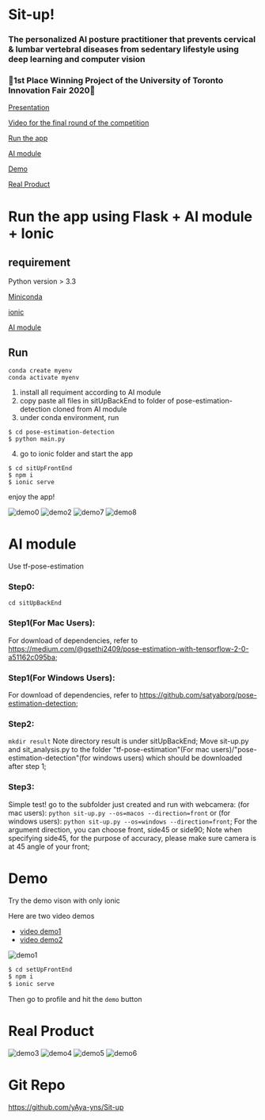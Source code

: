 # Sit-up!
### The personalized AI posture practitioner that prevents cervical & lumbar vertebral diseases from sedentary lifestyle using deep learning and computer vision

### :1st_place_medal:1st Place Winning Project of the University of Toronto Innovation Fair 2020:1st_place_medal:

[Presentation](/presentation)

[Video for the final round of the competition](https://drive.google.com/file/d/1A-nXtJDdQNL0YV1GFOn9JKkeLNTdISxA/view?usp=sharing)

[Run the app](#run-the-app-using-flask--ai-module--ionic)

[AI module](#ai-module)

[Demo](#demo) 


[Real Product](#real-product)


# Run the app using Flask + AI module + Ionic
## requirement 	
Python version > 3.3

[Miniconda](https://docs.conda.io/en/latest/miniconda.html)

 [ionic](https://ionicframework.com/docs/intro/cli)
 
[AI module](#ai-module)

## Run
```
conda create myenv
conda activate myenv
```
1. install all requiment according to AI module
2. copy paste all files in sitUpBackEnd to folder of pose-estimation-detection cloned from AI module
3. under conda environment, run 
```
$ cd pose-estimation-detection
$ python main.py
```
4. go to ionic folder and start the app
```
$ cd sitUpFrontEnd
$ npm i
$ ionic serve
```
enjoy the app!

![demo0](demoPic/demo.png)
![demo2](demoPic/demo2.png)
![demo7](demoPic/demo7.png)
![demo8](demoPic/demo8.png)

# AI module

Use tf-pose-estimation
### Step0:
```cd sitUpBackEnd```
### Step1(For Mac Users): 
For download of dependencies, refer to https://medium.com/@gsethi2409/pose-estimation-with-tensorflow-2-0-a51162c095ba;

### Step1(For Windows Users):
For download of dependencies, refer to https://github.com/satyaborg/pose-estimation-detection;

### Step2: 
```mkdir result``` Note directory result is under sitUpBackEnd;
Move sit-up.py and sit_analysis.py to the folder "tf-pose-estimation"(For mac users)/"pose-estimation-detection"(for windows users) which should be downloaded after step 1;

### Step3: 

Simple test! go to the subfolder just created and run with webcamera: (for mac users): ```python sit-up.py --os=macos --direction=front``` or 
(for windows users): ```python sit-up.py --os=windows --direction=front```;
For the argument direction, you can choose front, side45 or side90;
Note when specifying side45, for the purpose of accuracy, please make sure camera is at 45 angle of your front;

# Demo
Try the demo vison with only ionic

Here are two  video demos 

- [video demo1](demoPic/demo.mp4)
- [video demo2](demoPic/demo.mp4)

![demo1](demoPic/demo1.png)

```bash
$ cd setUpFrontEnd 
$ npm i
$ ionic serve
```

Then go to profile and hit the `demo` button

# Real Product
![demo3](demoPic/demo3.png)
![demo4](demoPic/demo4.png)
![demo5](demoPic/demo5.png)
![demo6](demoPic/demo6.png)

# Git Repo
https://github.com/yAya-yns/Sit-up
